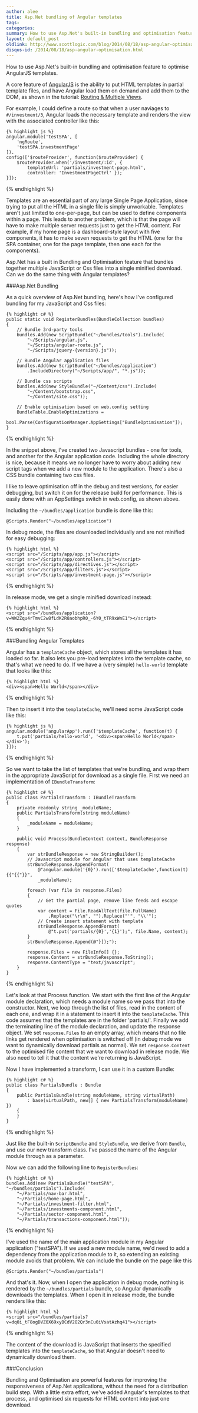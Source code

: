 ```yaml
---
author: alee
title: Asp.Net bundling of Angular templates
tags: 
categories: 
summary: How to use Asp.Net's built-in bundling and optimisation feature to optimise AngularJS templates
layout: default_post
oldlink: http://www.scottlogic.com/blog/2014/08/18/asp-angular-optimisation.html
disqus-id: /2014/08/18/asp-angular-optimisation.html
---
```


How to use Asp.Net's built-in bundling and optimisation feature to optimise AngularJS templates.

A core feature of [AngularJS](https://angularjs.org/) is the ability to put HTML templates in partial template files, and have Angular load them on demand and add them to the DOM, as shown in the tutorial: [Routing & Multiple Views](https://docs.angularjs.org/tutorial/step_07).

For example, I could define a route so that when a user naviages to `#/investment/3`, Angular loads the necessary template and renders the view with the associated controller like this:

    {% highlight js %}
    angular.module('testSPA', [
        'ngRoute',
        'testSPA.investmentPage'
    ]).
    config(['$routeProvider', function($routeProvider) {
        $routeProvider.when('/investment/:id', {
            templateUrl: 'partials/investment-page.html',
            controller: 'InvestmentPageCtrl' });
    }]);
{% endhighlight %}

Templates are an essential part of any large Single Page Application, since trying to put all the HTML in a single file is simply unworkable. Templates aren't just limited to one-per-page, but can be used to define components within a page. This leads to another problem, which is that the page will have to make multiple server requests just to get the HTML content. For example, if my home page is a dashboard-style layout with five components, it has to make seven requests to get the HTML (one for the SPA container, one for the page template, then one each for the components).

Asp.Net has a built in Bundling and Optimisation feature that bundles together multiple JavaScript or Css files into a single minified download. Can we do the same thing with Angular templates?

###Asp.Net Bundling

As a quick overview of Asp.Net bundling, here's how I've configured bundling for my JavaScript and Css files:

    {% highlight c# %}
    public static void RegisterBundles(BundleCollection bundles)
    {
        // Bundle 3rd-party tools
        bundles.Add(new ScriptBundle("~/bundles/tools").Include(
            "~/Scripts/angular.js",
            "~/Scripts/angular-route.js",
            "~/Scripts/jquery-{version}.js"));

        // Bundle Angular application files
        bundles.Add(new ScriptBundle("~/bundles/application")
            .IncludeDirectory("~/Scripts/app/", "*.js"));

        // Bundle css scripts
        bundles.Add(new StyleBundle("~/Content/css").Include(
            "~/Content/bootstrap.css",
            "~/Content/site.css"));

        // Enable optimisation based on web.config setting
        BundleTable.EnableOptimizations =
            bool.Parse(ConfigurationManager.AppSettings["BundleOptimisation"]);
    }
{% endhighlight %}

In the snippet above, I've created two Javascript bundles - one for tools, and another for the Angular application code. Including the whole directory is nice, because it means we no longer have to worry about adding new script tags when we add a new module to the application. There's also a CSS bundle containing two css files.

I like to leave optimisation off in the debug and test versions, for easier debugging, but switch it on for the release build for performance. This is easily done with an AppSettings switch in web.config, as shown above.

Including the `~/bundles/application` bundle is done like this:

    @Scripts.Render("~/bundles/application")


In debug mode, the files are downloaded individually and are not minified for easy debugging:

    {% highlight html %}
    <script src="/Scripts/app/app.js"></script>
    <script src="/Scripts/app/controllers.js"></script>
    <script src="/Scripts/app/directives.js"></script>
    <script src="/Scripts/app/filters.js"></script>
    <script src="/Scripts/app/investment-page.js"></script>
{% endhighlight %}

In release mode, we get a single minified download instead:

    {% highlight html %}
    <script src="/bundles/application?v=WW2Zqu4rTmvC2w8fLdK2R8aobhpR0_-6Y0_tTR9xWnE1"></script>
{% endhighlight %}


###Bundling Angular Templates

Angular has a `templateCache` object, which stores all the templates it has loaded so far. It also lets you pre-load templates into the template cache, so that's what we need to do. If we have a (very simple) `hello-world` template that looks like this:

    {% highlight html %}
    <div><span>Hello World</span></div>
{% endhighlight %}

Then to insert it into the `templateCache`, we'll need some JavaScript code like this:

    {% highlight js %}
    angular.module('angularApp').run(['$templateCache', function(t) {
        t.put('partials/hello-world', '<div><span>Hello World</span></div>');
    }]);
{% endhighlight %}

So we want to take the list of templates that we're bundling, and wrap them in the appropriate JavaScript for download as a single file. First we need an implementation of `IBundleTransform`:

    {% highlight c# %}
    public class PartialsTransform : IBundleTransform
    {
        private readonly string _moduleName;
        public PartialsTransform(string moduleName)
        {
            _moduleName = moduleName;
        }

        public void Process(BundleContext context, BundleResponse response)
        {
            var strBundleResponse = new StringBuilder();
            // Javascript module for Angular that uses templateCache 
            strBundleResponse.AppendFormat(
                @"angular.module('{0}').run(['$templateCache',function(t){{"{{"}}",
                _moduleName);

            foreach (var file in response.Files)
            {
                // Get the partial page, remove line feeds and escape quotes
                var content = File.ReadAllText(file.FullName)
                    .Replace("\r\n", "").Replace("'", "\\'");
                // Create insert statement with template
                strBundleResponse.AppendFormat(
                    @"t.put('partials/{0}','{1}');", file.Name, content);
            }
            strBundleResponse.Append(@"}]);");

            response.Files = new FileInfo[] {};
            response.Content = strBundleResponse.ToString();
            response.ContentType = "text/javascript";
        }
    }
{% endhighlight %}

Let's look at that Process function. We start with the first line of the Angular module declaration, which needs a module name so we pass that into the constructor. Next, we loop through the list of files, read in the content of each one, and wrap it in a statement to insert it into the `templateCache`. This code assumes that the templates are in the folder 'partials/'. Finally we add the terminating line of the module declaration, and update the response object.
We set `response.Files` to an empty array, which means that no file links get rendered when optimisation is switched off (in debug mode we want to dynamically download partials as normal). We set `response.Content` to the optimised file content that we want to download in release mode. We also need to tell it that the content we're returning is JavaScript.

Now I have implemented a transform, I can use it in a custom Bundle:


    {% highlight c# %}
    public class PartialsBundle : Bundle
    {
        public PartialsBundle(string moduleName, string virtualPath)
            : base(virtualPath, new[] { new PartialsTransform(moduleName) })
        {
        }
    }
{% endhighlight %}

Just like the built-in `ScriptBundle` and `StyleBundle`, we derive from `Bundle`, and use our new transform class. I've passed the name of the Angular module through as a parameter. 

Now we can add the following line to `RegisterBundles`:

    {% highlight c# %}
    bundles.Add(new PartialsBundle("testSPA", "~/bundles/partials").Include(
        "~/Partials/nav-bar.html",
        "~/Partials/home-page.html",
        "~/Partials/investment-filter.html",
        "~/Partials/investments-component.html",
        "~/Partials/sector-component.html",
        "~/Partials/transactions-component.html"));
{% endhighlight %}

I've used the name of the main application module in my Angular application ("testSPA"). If we used a new module name, we'd need to add a dependency from the application module to it, so extending an existing module avoids that problem. We can include the bundle on the page like this

    @Scripts.Render("~/bundles/partials")

And that's it. Now, when I open the application in debug mode, nothing is rendered by the `~/bundles/partials` bundle, so Angular dynamically downloads the templates. When I open it in release mode, the bundle renders like this:

    {% highlight html %}
    <script src="/bundles/partials?v=dq0i_tF8ogDVZ0X69xyBCdV2O2Qr3nCu0iVsatAzhq41"></script>
{% endhighlight %}

The content of the download is JavaScript that inserts the specified templates into the `templateCache`, so that Angular doesn't need to dynamically download them.

###Conclusion

Bundling and Optimisation are powerful features for improving the responsiveness of Asp.Net applications, without the need for a distribution build step. With a little extra effort, we've added Angular's templates to that process, and optimised six requests for HTML content into just one download.
